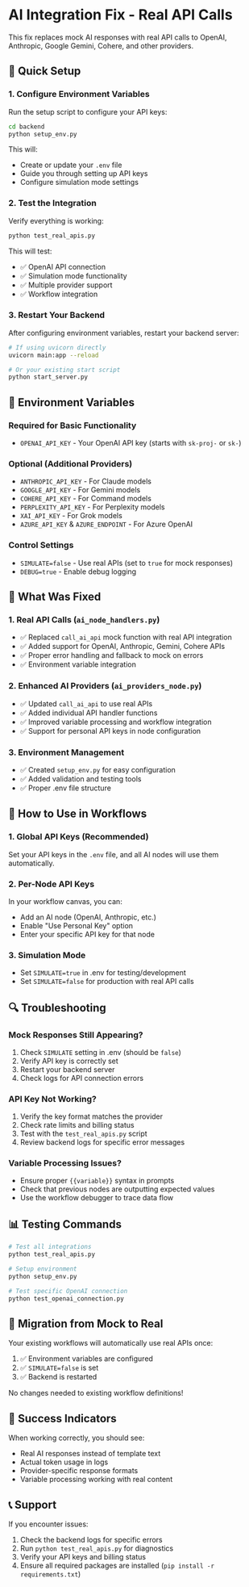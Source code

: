 # AI Integration Fix - Real API Calls

This fix replaces mock AI responses with real API calls to OpenAI, Anthropic, Google Gemini, Cohere, and other providers.

## 🚀 Quick Setup

### 1. Configure Environment Variables

Run the setup script to configure your API keys:

```bash
cd backend
python setup_env.py
```

This will:
- Create or update your `.env` file
- Guide you through setting up API keys
- Configure simulation mode settings

### 2. Test the Integration

Verify everything is working:

```bash
python test_real_apis.py
```

This will test:
- ✅ OpenAI API connection
- ✅ Simulation mode functionality
- ✅ Multiple provider support
- ✅ Workflow integration

### 3. Restart Your Backend

After configuring environment variables, restart your backend server:

```bash
# If using uvicorn directly
uvicorn main:app --reload

# Or your existing start script
python start_server.py
```

## 📝 Environment Variables

### Required for Basic Functionality
- `OPENAI_API_KEY` - Your OpenAI API key (starts with `sk-proj-` or `sk-`)

### Optional (Additional Providers)
- `ANTHROPIC_API_KEY` - For Claude models
- `GOOGLE_API_KEY` - For Gemini models  
- `COHERE_API_KEY` - For Command models
- `PERPLEXITY_API_KEY` - For Perplexity models
- `XAI_API_KEY` - For Grok models
- `AZURE_API_KEY` & `AZURE_ENDPOINT` - For Azure OpenAI

### Control Settings
- `SIMULATE=false` - Use real APIs (set to `true` for mock responses)
- `DEBUG=true` - Enable debug logging

## 🔧 What Was Fixed

### 1. Real API Calls (`ai_node_handlers.py`)
- ✅ Replaced `call_ai_api` mock function with real API integration
- ✅ Added support for OpenAI, Anthropic, Gemini, Cohere APIs
- ✅ Proper error handling and fallback to mock on errors
- ✅ Environment variable integration

### 2. Enhanced AI Providers (`ai_providers_node.py`)
- ✅ Updated `call_ai_api` to use real APIs
- ✅ Added individual API handler functions
- ✅ Improved variable processing and workflow integration
- ✅ Support for personal API keys in node configuration

### 3. Environment Management
- ✅ Created `setup_env.py` for easy configuration
- ✅ Added validation and testing tools
- ✅ Proper .env file structure

## 🎯 How to Use in Workflows

### 1. Global API Keys (Recommended)
Set your API keys in the `.env` file, and all AI nodes will use them automatically.

### 2. Per-Node API Keys
In your workflow canvas, you can:
- Add an AI node (OpenAI, Anthropic, etc.)
- Enable "Use Personal Key" option
- Enter your specific API key for that node

### 3. Simulation Mode
- Set `SIMULATE=true` in .env for testing/development
- Set `SIMULATE=false` for production with real API calls

## 🔍 Troubleshooting

### Mock Responses Still Appearing?
1. Check `SIMULATE` setting in .env (should be `false`)
2. Verify API key is correctly set
3. Restart your backend server
4. Check logs for API connection errors

### API Key Not Working?
1. Verify the key format matches the provider
2. Check rate limits and billing status
3. Test with the `test_real_apis.py` script
4. Review backend logs for specific error messages

### Variable Processing Issues?
- Ensure proper `{{variable}}` syntax in prompts
- Check that previous nodes are outputting expected values
- Use the workflow debugger to trace data flow

## 📊 Testing Commands

```bash
# Test all integrations
python test_real_apis.py

# Setup environment
python setup_env.py

# Test specific OpenAI connection
python test_openai_connection.py
```

## 🔄 Migration from Mock to Real

Your existing workflows will automatically use real APIs once:
1. ✅ Environment variables are configured
2. ✅ `SIMULATE=false` is set
3. ✅ Backend is restarted

No changes needed to existing workflow definitions!

## 🎉 Success Indicators

When working correctly, you should see:
- Real AI responses instead of template text
- Actual token usage in logs
- Provider-specific response formats
- Variable processing working with real content

## 📞 Support

If you encounter issues:
1. Check the backend logs for specific errors
2. Run `python test_real_apis.py` for diagnostics
3. Verify your API keys and billing status
4. Ensure all required packages are installed (`pip install -r requirements.txt`) 